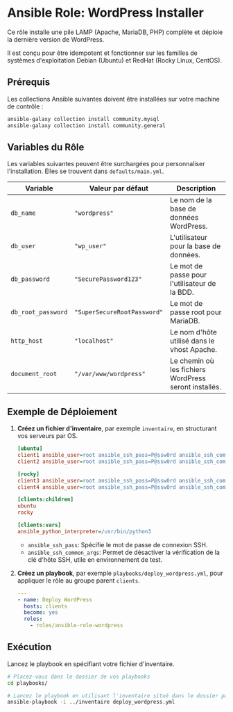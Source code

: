 # Ansible Role: WordPress Installer

Ce rôle installe une pile LAMP (Apache, MariaDB, PHP) complète et déploie la dernière version de WordPress.

Il est conçu pour être idempotent et fonctionner sur les familles de systèmes d'exploitation Debian (Ubuntu) et RedHat (Rocky Linux, CentOS).

## Prérequis

Les collections Ansible suivantes doivent être installées sur votre machine de contrôle :

```bash
ansible-galaxy collection install community.mysql
ansible-galaxy collection install community.general
```

## Variables du Rôle

Les variables suivantes peuvent être surchargées pour personnaliser l'installation. Elles se trouvent dans `defaults/main.yml`.

| Variable           | Valeur par défaut           | Description                               |
| ------------------ | --------------------------- | ----------------------------------------- |
| `db_name`          | `"wordpress"`               | Le nom de la base de données WordPress.   |
| `db_user`          | `"wp_user"`                 | L'utilisateur pour la base de données.    |
| `db_password`      | `"SecurePassword123"`       | Le mot de passe pour l'utilisateur de la BDD. |
| `db_root_password` | `"SuperSecureRootPassword"` | Le mot de passe root pour MariaDB.        |
| `http_host`        | `"localhost"`               | Le nom d'hôte utilisé dans le vhost Apache. |
| `document_root`    | `"/var/www/wordpress"`      | Le chemin où les fichiers WordPress seront installés. |

## Exemple de Déploiement

1.  **Créez un fichier d'inventaire**, par exemple `inventaire`, en structurant vos serveurs par OS.

    ```ini
    [ubuntu]
    client1 ansible_user=root ansible_ssh_pass=P@ssw0rd ansible_ssh_common_args='-o StrictHostKeyChecking=no'
    client2 ansible_user=root ansible_ssh_pass=P@ssw0rd ansible_ssh_common_args='-o StrictHostKeyChecking=no'

    [rocky]
    client3 ansible_user=root ansible_ssh_pass=P@ssw0rd ansible_ssh_common_args='-o StrictHostKeyChecking=no'
    client4 ansible_user=root ansible_ssh_pass=P@ssw0rd ansible_ssh_common_args='-o StrictHostKeyChecking=no'

    [clients:children]
    ubuntu
    rocky

    [clients:vars]
    ansible_python_interpreter=/usr/bin/python3
    ```
    *   `ansible_ssh_pass`: Spécifie le mot de passe de connexion SSH.
    *   `ansible_ssh_common_args`: Permet de désactiver la vérification de la clé d'hôte SSH, utile en environnement de test.

2.  **Créez un playbook**, par exemple `playbooks/deploy_wordpress.yml`, pour appliquer le rôle au groupe parent `clients`.

    ```yaml
    ---
    - name: Deploy WordPress
      hosts: clients
      become: yes
      roles:
        - roles/ansible-role-wordpress
    ```

## Exécution

Lancez le playbook en spécifiant votre fichier d'inventaire.

```bash
# Placez-vous dans le dossier de vos playbooks
cd playbooks/

# Lancez le playbook en utilisant l'inventaire situé dans le dossier parent
ansible-playbook -i ../inventaire deploy_wordpress.yml
```
